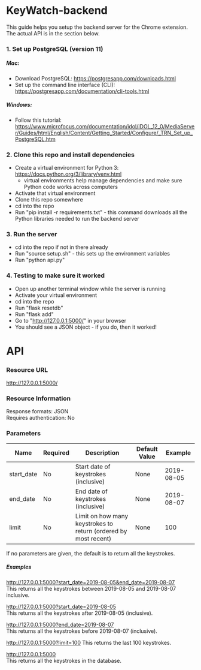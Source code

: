 # KeyWatch-backend

This guide helps you setup the backend server for the Chrome extension. The actual API is in the section below.   

### 1. Set up PostgreSQL (version 11)
##### Mac:  
* Download PostgreSQL: https://postgresapp.com/downloads.html  
* Set up the command line interface (CLI): https://postgresapp.com/documentation/cli-tools.html  

##### Windows:  
* Follow this tutorial:  
https://www.microfocus.com/documentation/idol/IDOL_12_0/MediaServer/Guides/html/English/Content/Getting_Started/Configure/_TRN_Set_up_PostgreSQL.htm

### 2. Clone this repo and install dependencies
* Create a virtual environment for Python 3: https://docs.python.org/3/library/venv.html  
  * virtual environments help manage dependencies and make sure Python code works across computers   
* Activate that virtual environment  
* Clone this repo somewhere  
* cd into the repo   
* Run "pip install -r requirements.txt" - this command downloads all the Python libraries needed to run the backend server  

### 3. Run the server
* cd into the repo if not in there already  
* Run "source setup.sh" - this sets up the environment variables   
* Run "python api.py"  

### 4. Testing to make sure it worked
* Open up another terminal window while the server is running  
* Activate your virtual environment  
* cd into the repo  
* Run "flask resetdb"   
* Run "flask add"  
* Go to "http://127.0.0.1:5000/" in your browser  
* You should see a JSON object - if you do, then it worked!  


# API   

### Resource URL   
http://127.0.0.1:5000/   

### Resource Information   

Response formats: JSON  
Requires authentication: No

### Parameters
| Name | Required | Description | Default Value | Example |
|------|----------|-------------|---------------|---------|
| start_date | No | Start date of keystrokes (inclusive) | None | 2019-08-05 |
| end_date | No | End date of keystrokes (inclusive) | None | 2019-08-07 |
| limit | No | Limit on how many keystrokes to return (ordered by most recent) | None | 100 |
  
If no parameters are given, the default is to return all the keystrokes.  

##### Examples  
http://127.0.0.1:5000?start_date=2019-08-05&end_date=2019-08-07  
This returns all the keystrokes between 2019-08-05 and 2019-08-07 inclusive.  

http://127.0.0.1:5000?start_date=2019-08-05   
This returns all the keystrokes after 2019-08-05 (inclusive).  

http://127.0.0.1:5000?end_date=2019-08-07    
This returns all the keystrokes before 2019-08-07 (inclusive). 

http://127.0.0.1:5000?limit=100
This returns the last 100 keystrokes.

http://127.0.0.1:5000  
This returns all the keystrokes in the database.  


